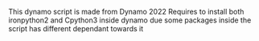This dynamo script is made from Dynamo 2022
Requires to install both ironpython2 and Cpython3 inside dynamo due some packages inside the script has different dependant towards it
